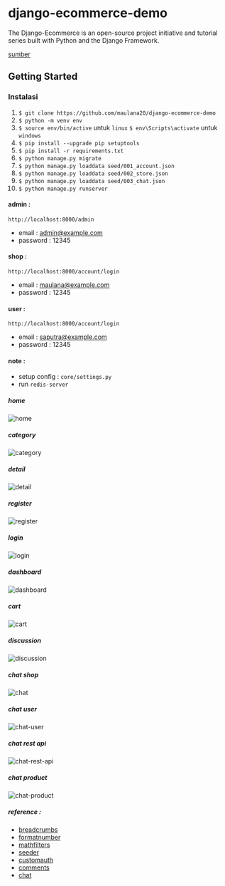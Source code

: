 # django-ecommerce-demo
The Django-Ecommerce is an open-source project initiative and tutorial series built with Python and the Django Framework.

[sumber](https://github.com/veryacademy/django-ecommerce-project)

## Getting Started

### Instalasi

1.  `$ git clone https://github.com/maulana20/django-ecommerce-demo`
2.  `$ python -m venv env`
3.  `$ source env/bin/active` untuk `linux` `$ env\Scripts\activate` untuk `windows`
4.  `$ pip install --upgrade pip setuptools`
5.  `$ pip install -r requirements.txt`
6.  `$ python manage.py migrate`
7.  `$ python manage.py loaddata seed/001_account.json`
8.  `$ python manage.py loaddata seed/002_store.json`
9.  `$ python manage.py loaddata seed/003_chat.json`
10.  `$ python manage.py runserver`

#### admin :
`http://localhost:8000/admin`
- email : admin@example.com
- password : 12345

#### shop :
`http://localhost:8000/account/login`
- email : maulana@example.com
- password : 12345

#### user :
`http://localhost:8000/account/login`
- email : saputra@example.com
- password : 12345

#### note :
- setup config : `core/settings.py`
- run `redis-server`

##### home
![home](https://github.com/maulana20/django-ecommerce-demo/blob/main/screens/home.png)

##### category
![category](https://github.com/maulana20/django-ecommerce-demo/blob/main/screens/category.png)

##### detail
![detail](https://github.com/maulana20/django-ecommerce-demo/blob/main/screens/detail.png)

##### register
![register](https://github.com/maulana20/django-ecommerce-demo/blob/main/screens/register.png)

##### login
![login](https://github.com/maulana20/django-ecommerce-demo/blob/main/screens/login.png)

##### dashboard
![dashboard](https://github.com/maulana20/django-ecommerce-demo/blob/main/screens/dashboard.png)

##### cart
![cart](https://github.com/maulana20/django-ecommerce-demo/blob/main/screens/cart.png)

##### discussion
![discussion](https://github.com/maulana20/django-ecommerce-demo/blob/main/screens/discussion.png)

##### chat shop
![chat](https://github.com/maulana20/django-ecommerce-demo/blob/main/screens/chat.png)

##### chat user
![chat-user](https://github.com/maulana20/django-ecommerce-demo/blob/main/screens/chat-user.png)

##### chat rest api
![chat-rest-api](https://github.com/maulana20/django-ecommerce-demo/blob/main/screens/chat-rest-api.png)

##### chat product
![chat-product](https://github.com/maulana20/django-ecommerce-demo/blob/main/screens/chat-product.png)

##### reference :
- [breadcrumbs](https://django-bootstrap-breadcrumbs.readthedocs.io/en/latest/)
- [formatnumber](https://stackoverflow.com/questions/346467/format-numbers-in-django-templates)
- [mathfilters](https://pypi.org/project/django-mathfilters/)
- [seeder](https://medium.com/@ardho/migration-and-seeding-in-django-3ae322952111)
- [customauth](https://kimmosaaskilahti.fi/blog/2021-04-18-django-custom-authentication/)
- [comments](https://djangocentral.com/creating-comments-system-with-django/)
- [chat](https://github.com/narrowfail/django-channels-chat)
